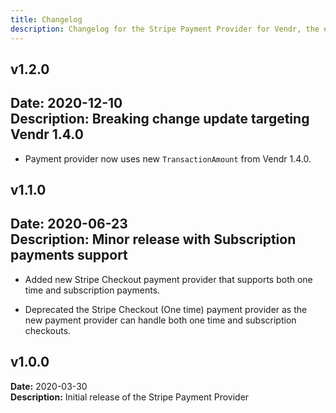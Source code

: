 ```yaml
---
title: Changelog
description: Changelog for the Stripe Payment Provider for Vendr, the eCommerce solution for Umbraco v8+
---
```


## v1.2.0   
**Date:** 2020-12-10    
**Description:** Breaking change update targeting Vendr 1.4.0 
---  

<changelog>
<changelog-group category="Breaking">  

    
* Payment provider now uses new `TransactionAmount` from Vendr 1.4.0.


</changelog-group>
</changelog>

## v1.1.0   
**Date:** 2020-06-23  
**Description:** Minor release with Subscription payments support  
---  

<changelog>
<changelog-group category="Added">  

    
* Added new Stripe Checkout payment provider that supports both one time and subscription payments.


</changelog-group>
<changelog-group category="Changed">  

* Deprecated the Stripe Checkout (One time) payment provider as the new payment provider can handle both one time and subscription checkouts.

</changelog-group>
</changelog>

## v1.0.0  
**Date:** 2020-03-30  
**Description:** Initial release of the Stripe Payment Provider  
